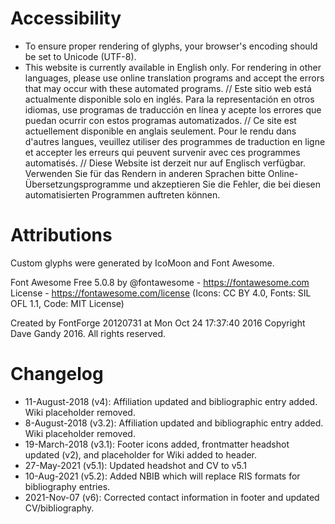 # Accessibility

* To ensure proper rendering of glyphs, your browser's encoding should be set to Unicode (UTF-8).
* This website is currently available in English only. For rendering in other languages, please use online translation programs and accept the errors that may occur with these automated programs. // Este sitio web está actualmente disponible solo en inglés. Para la representación en otros idiomas, use programas de traducción en línea y acepte los errores que puedan ocurrir con estos programas automatizados. // Ce site est actuellement disponible en anglais seulement. Pour le rendu dans d'autres langues, veuillez utiliser des programmes de traduction en ligne et accepter les erreurs qui peuvent survenir avec ces programmes automatisés. // Diese Website ist derzeit nur auf Englisch verfügbar. Verwenden Sie für das Rendern in anderen Sprachen bitte Online-Übersetzungsprogramme und akzeptieren Sie die Fehler, die bei diesen automatisierten Programmen auftreten können. 

# Attributions

Custom glyphs were generated by IcoMoon and Font Awesome.

Font Awesome Free 5.0.8 by @fontawesome - https://fontawesome.com
License - https://fontawesome.com/license (Icons: CC BY 4.0, Fonts: SIL OFL 1.1, Code: MIT License)

Created by FontForge 20120731 at Mon Oct 24 17:37:40 2016
Copyright Dave Gandy 2016. All rights reserved.

# Changelog

* 11-August-2018 (v4): Affiliation updated and bibliographic entry added. Wiki placeholder removed.
* 8-August-2018 (v3.2): Affiliation updated and bibliographic entry added. Wiki placeholder removed.
* 19-March-2018 (v3.1): Footer icons added, frontmatter headshot updated (v2), and placeholder for Wiki added to header.
* 27-May-2021 (v5.1): Updated headshot and CV to v5.1
* 10-Aug-2021 (v5.2): Added NBIB which will replace RIS formats for bibliography entries.
* 2021-Nov-07 (v6): Corrected contact information in footer and updated CV/bibliography.